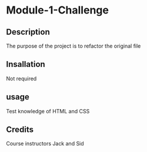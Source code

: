# Module-1-Challenge

## Description
The purpose of the project is to refactor the original file

## Insallation 
Not required

## usage
Test knowledge of HTML and CSS

## Credits
Course instructors Jack and Sid
